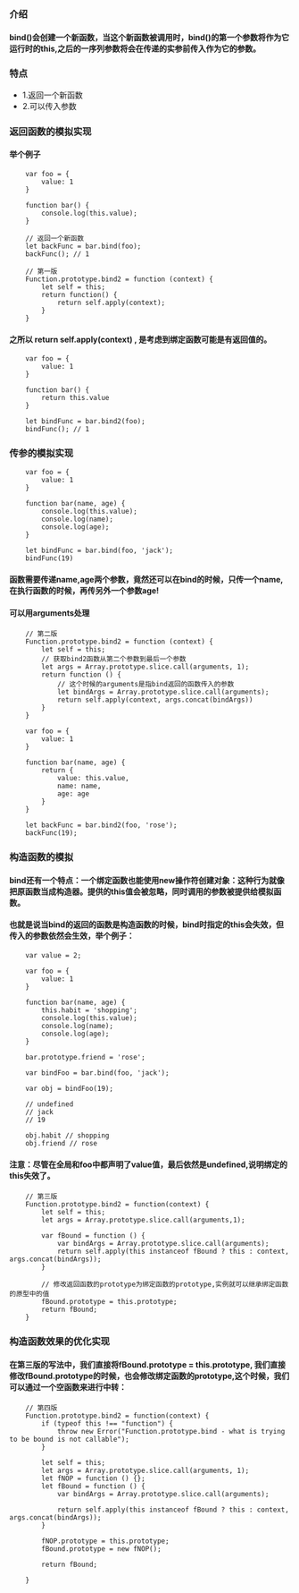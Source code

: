 ### 介绍
#### bind()会创建一个新函数，当这个新函数被调用时，bind()的第一个参数将作为它运行时的this,之后的一序列参数将会在传递的实参前传入作为它的参数。

### 特点

- 1.返回一个新函数
- 2.可以传入参数

### 返回函数的模拟实现

#### 举个例子

```
    var foo = {
        value: 1
    }

    function bar() {
        console.log(this.value);
    }

    // 返回一个新函数
    let backFunc = bar.bind(foo);
    backFunc(); // 1
```

```
    // 第一版
    Function.prototype.bind2 = function (context) {
        let self = this;
        return function() {
            return self.apply(context);
        }
    }
```

#### 之所以 return self.apply(context) , 是考虑到绑定函数可能是有返回值的。

```
    var foo = {
        value: 1
    }

    function bar() {
        return this.value
    }

    let bindFunc = bar.bind2(foo);
    bindFunc(); // 1
```

### 传参的模拟实现

```
    var foo = {
        value: 1
    }

    function bar(name, age) {
        console.log(this.value);
        console.log(name);
        console.log(age);
    }

    let bindFunc = bar.bind(foo, 'jack');
    bindFunc(19)
```

#### 函数需要传递name,age两个参数，竟然还可以在bind的时候，只传一个name,在执行函数的时候，再传另外一个参数age!

#### 可以用arguments处理

```
    // 第二版
    Function.prototype.bind2 = function (context) {
        let self = this;
        // 获取bind2函数从第二个参数到最后一个参数
        let args = Array.prototype.slice.call(arguments, 1);
        return function () {
            // 这个时候的arguments是指bind返回的函数传入的参数
            let bindArgs = Array.prototype.slice.call(arguments);
            return self.apply(context, args.concat(bindArgs))
        }
    }
```

```
    var foo = {
        value: 1
    }

    function bar(name, age) {
        return {
            value: this.value,
            name: name,
            age: age
        }
    }

    let backFunc = bar.bind2(foo, 'rose');
    backFunc(19);
```

### 构造函数的模拟

#### bind还有一个特点：一个绑定函数也能使用new操作符创建对象：这种行为就像把原函数当成构造器。提供的this值会被忽略，同时调用的参数被提供给模拟函数。

#### 也就是说当bind的返回的函数是构造函数的时候，bind时指定的this会失效，但传入的参数依然会生效，举个例子：

```
    var value = 2;

    var foo = {
        value: 1
    }

    function bar(name, age) {
        this.habit = 'shopping';
        console.log(this.value);
        console.log(name);
        console.log(age);
    }

    bar.prototype.friend = 'rose';

    var bindFoo = bar.bind(foo, 'jack');

    var obj = bindFoo(19);

    // undefined
    // jack
    // 19

    obj.habit // shopping
    obj.friend // rose
```

#### 注意：尽管在全局和foo中都声明了value值，最后依然是undefined,说明绑定的this失效了。

```
    // 第三版
    Function.prototype.bind2 = function(context) {
        let self = this;
        let args = Array.prototype.slice.call(arguments,1);
        
        var fBound = function () {
            var bindArgs = Array.prototype.slice.call(arguments);
            return self.apply(this instanceof fBound ? this : context, args.concat(bindArgs));
        }

        // 修改返回函数的prototype为绑定函数的prototype,实例就可以继承绑定函数的原型中的值
        fBound.prototype = this.prototype;
        return fBound;
    }
```

### 构造函数效果的优化实现

#### 在第三版的写法中，我们直接将fBound.prototype = this.prototype, 我们直接修改fBound.prototype的时候，也会修改绑定函数的prototype,这个时候，我们可以通过一个空函数来进行中转：

```
    // 第四版
    Function.prototype.bind2 = function(context) {
        if (typeof this !== "function") {
            throw new Error("Function.prototype.bind - what is trying to be bound is not callable");
        }
        
        let self = this;
        let args = Array.prototype.slice.call(arguments, 1);
        let fNOP = function () {};
        let fBound = function () {
            var bindArgs = Array.prototype.slice.call(arguments);

            return self.apply(this instanceof fBound ? this : context, args.concat(bindArgs));
        }

        fNOP.prototype = this.prototype;
        fBound.prototype = new fNOP();

        return fBound;

    }
```